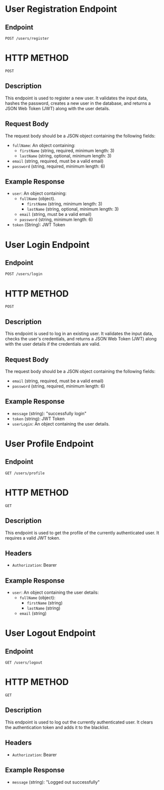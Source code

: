 # User Registration Endpoint

## Endpoint
`POST /users/register`

# HTTP METHOD 
`POST`

## Description
This endpoint is used to register a new user. It validates the input data, hashes the password, creates a new user in the database, and returns a JSON Web Token (JWT) along with the user details.

## Request Body
The request body should be a JSON object containing the following fields:

- `fullName`: An object containing:
  - `firstName` (string, required, minimum length: 3)
  - `lastName` (string, optional, minimum length: 3)
- `email` (string, required, must be a valid email)
- `password` (string, required, minimum length: 6)

## Example Response

- `user`: An object containing:
  - `fullName` (object).
    - `firstName` (string, minimum length: 3)
    - `lastName` (string, optional, minimum length: 3)
  - `email` (string, must be a valid email)
  - `password` (string, minimum length: 6)
- `token` (String): JWT Token

# User Login Endpoint

## Endpoint
`POST /users/login`

# HTTP METHOD 
`POST`

## Description
This endpoint is used to log in an existing user. It validates the input data, checks the user's credentials, and returns a JSON Web Token (JWT) along with the user details if the credentials are valid.

## Request Body
The request body should be a JSON object containing the following fields:

- `email` (string, required, must be a valid email)
- `password` (string, required, minimum length: 6)

## Example Response

- `message` (string): "successfully login"
- `token` (string): JWT Token
- `userLogin`: An object containing the user details.

# User Profile Endpoint

## Endpoint
`GET /users/profile`

# HTTP METHOD 
`GET`

## Description
This endpoint is used to get the profile of the currently authenticated user. It requires a valid JWT token.

## Headers
- `Authorization`: Bearer <JWT Token>

## Example Response

- `user`: An object containing the user details:
  - `fullName` (object):
    - `firstName` (string)
    - `lastName` (string)
  - `email` (string)

# User Logout Endpoint

## Endpoint
`GET /users/logout`

# HTTP METHOD 
`GET`

## Description
This endpoint is used to log out the currently authenticated user. It clears the authentication token and adds it to the blacklist.

## Headers
- `Authorization`: Bearer <JWT Token>

## Example Response

- `message` (string): "Logged out successfully"